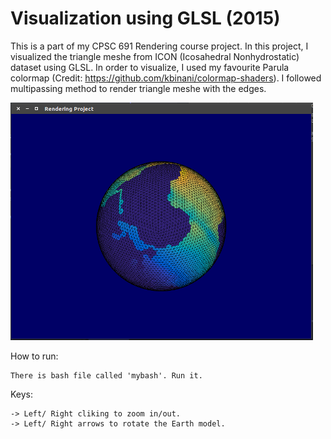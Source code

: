 # Visualization using GLSL (2015)

This is a part of my CPSC 691 Rendering course project. In this project, I visualized the triangle meshe from ICON (Icosahedral Nonhydrostatic) dataset using GLSL. In order to visualize, I used my favourite Parula colormap (Credit: https://github.com/kbinani/colormap-shaders). I followed multipassing method to render triangle meshe with the edges.

![Alt text](https://github.com/imruljubair/Visualization-using-GLSL/blob/master/glsl.png)

How to run:

	There is bash file called 'mybash'. Run it.

Keys:

	-> Left/ Right cliking to zoom in/out.
	-> Left/ Right arrows to rotate the Earth model.
